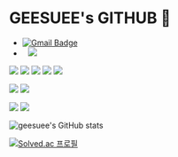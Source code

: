 # GEESUEE's GITHUB 👻
- [![Gmail Badge](https://img.shields.io/badge/baejisu97@gmail.com-d14836?style=flat-square&logo=Gmail&logoColor=white&link=mailto:baejisu97@gmail.com)](mailto:baejisu97@gmail.com)
- <a href="https://velog.io/@geesuee">
    <img 
        src="http://img.shields.io/badge/-geesuee.log-222222?style=flat&logo=Vector Logo Zone&link=https://velog.io/@geesuee"
        style="height : auto; margin-left : 10px; margin-right : 10px;"/>
</a>

<img src="https://img.shields.io/badge/JAVA-007396?style=for-the-badge&logo=java&logoColor=white"> <img src="https://img.shields.io/badge/javascript-F7DF1E?style=for-the-badge&logo=javascript&logoColor=black"> <img src="https://img.shields.io/badge/PYTHON-3776AB?style=for-the-badge&logo=python&logoColor=white"> 
<img src="https://img.shields.io/badge/html-E34F26?style=for-the-badge&logo=html5&logoColor=white">  <img src="https://img.shields.io/badge/css-1572B6?style=for-the-badge&logo=css3&logoColor=white"> 

<img src="https://img.shields.io/badge/Spring Boot-6DB33F?style=for-the-badge&logo=Spring Boot&logoColor=white"> <img src="https://img.shields.io/badge/vue.js-4FC08D?style=for-the-badge&logo=vue.js&logoColor=white"> 

<img src="https://img.shields.io/badge/oracle-F80000?style=for-the-badge&logo=oracle&logoColor=white"> <img src="https://img.shields.io/badge/github-181717?style=for-the-badge&logo=github&logoColor=white">

![geesuee's GitHub stats](https://github-readme-stats.vercel.app/api?username=geesuee&show_icons=true&theme=nightowl)<br>
<!-- [![Top Langs](https://github-readme-stats.vercel.app/api/top-langs/?username=geesuee&layout=compact&theme=nightowl&langs_count=10)](https://github.com/anuraghazra/github-readme-stats)<br> -->
[![Solved.ac 프로필](http://mazassumnida.wtf/api/v2/generate_badge?boj=geesuee)](https://solved.ac/geesuee)


